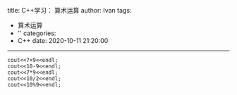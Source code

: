 title: C++学习： 算术运算
author: Ivan
tags:
  - 算术运算
  - ''
categories:
  - C++
date: 2020-10-11 21:20:00
---
```
cout<<7+9<<endl;
cout<<10-9<<endl;
cout<<7*9<<endl;
cout<<10/2<<endl;
cout<<10%9<<endl;
```
